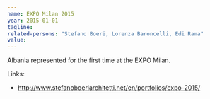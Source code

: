 ```yaml
---
name: EXPO Milan 2015
year: 2015-01-01
tagline:
related-persons: "Stefano Boeri, Lorenza Baroncelli, Edi Rama"
value:
---
```


Albania represented for the first time at the EXPO Milan.

Links:
* <http://www.stefanoboeriarchitetti.net/en/portfolios/expo-2015/>
